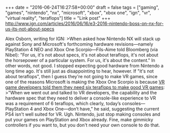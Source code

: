 +++
date = "2016-06-24T16:27:58+00:00"
draft = false
tags = ["gaming", "games", "nintendo", "nx", "microsoft", "xbox", "xbox one", "ign", "vr", "virtual reality", "teraflops"]
title = "Link post"
+++
http://www.ign.com/articles/2016/06/16/e3-2016-nintendo-boss-on-nx-for-us-its-not-about-specs

Alex Osborn, writing for IGN: >When asked how Nintendo NX will stack up against Sony and Microsoft's forthcoming hardware revisions—namely PlayStation 4 NEO and Xbox One Scorpio—Fils-Aime told Bloomberg (via Nibel): "For us, it's not about specs, it's not about teraflops, it's not about the horsepower of a particular system. For us, it's about the content." In other words, not good. I stopped expecting good hardware from Nintendo a long time ago. It's still just as disappointing to hear, however. If "it's not about teraflops", then I guess they're not going to make VR games, since one of the reasons Microsoft is making the Xbox One Scorpio is because [VR game developers told them they need six teraflops to make good VR games](http://www.ign.com/articles/2016/06/15/e3-2016-xbox-boss-talks-vr-scorpio-specs-and-console-upgrade-cycle): >"When we went out and talked to VR developers, the capability and the hardware spec that they need to deliver a console-like experience to VR was a requirement of 6 teraflops, which clearly, today’s consoles—PlayStation 4 and Xbox One—don’t have," he said, suggesting the current PS4 isn't well suited for VR. Ugh. Nintendo, just stop making consoles and put your games on PlayStation and Xbox already. Fine, make gimmicky controllers if you want to, but you don't need your own console to do that.
